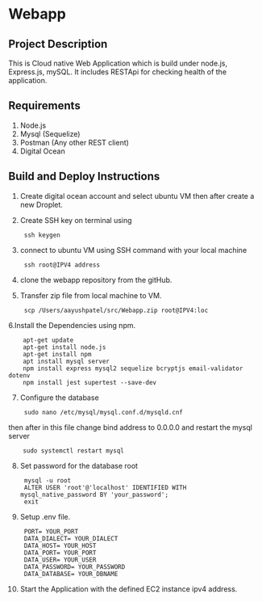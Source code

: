 # Webapp
## Project Description 

This is Cloud native Web Application which is build under node.js, Express.js, mySQL. It includes RESTApi for checking health of the application.

## Requirements 

1. Node.js 
2. Mysql (Sequelize)
3. Postman (Any other REST client)
4. Digital Ocean 

## Build and Deploy Instructions


1. Create digital ocean account and select ubuntu VM then after create a new Droplet.
2. Create SSH key on terminal using 

        ssh keygen

3. connect to ubuntu VM using SSH command with your local machine 

        ssh root@IPV4 address


4. clone the webapp repository from the gitHub.
5. Transfer zip file from local machine to VM.
    
        scp /Users/aayushpatel/src/Webapp.zip root@IPV4:loc

6.Install the Dependencies using npm.

        apt-get update
        apt-get install node.js
        apt-get install npm
        apt install mysql server
        npm install express mysql2 sequelize bcryptjs email-validator dotenv
        npm install jest supertest --save-dev

7. Configure the database 

        sudo nano /etc/mysql/mysql.conf.d/mysqld.cnf
    
 then after in this file change bind address to 0.0.0.0 and restart the mysql server

        sudo systemctl restart mysql

8. Set password for the database root 

        mysql -u root
        ALTER USER 'root'@'localhost' IDENTIFIED WITH mysql_native_password BY 'your_password';
        exit

9. Setup .env file. 

        PORT= YOUR_PORT
        DATA_DIALECT= YOUR_DIALECT
        DATA_HOST= YOUR_HOST
        DATA_PORT= YOUR_PORT
        DATA_USER= YOUR_USER
        DATA_PASSWORD= YOUR_PASSWORD
        DATA_DATABASE= YOUR_DBNAME
5. Start the Application with the defined EC2 instance ipv4 address. 
##
